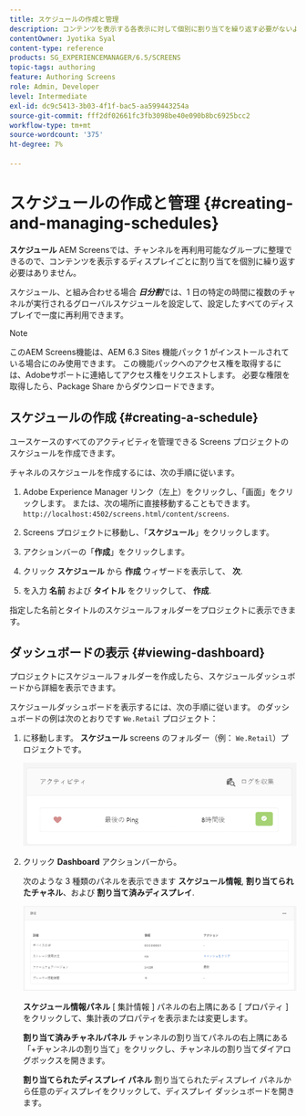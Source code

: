 ```yaml
---
title: スケジュールの作成と管理
description: コンテンツを表示する各表示に対して個別に割り当てを繰り返す必要がないように、チャネルを再利用可能なグループに整理できるスケジュールについて説明します。
contentOwner: Jyotika Syal
content-type: reference
products: SG_EXPERIENCEMANAGER/6.5/SCREENS
topic-tags: authoring
feature: Authoring Screens
role: Admin, Developer
level: Intermediate
exl-id: dc9c5413-3b03-4f1f-bac5-aa599443254a
source-git-commit: fff2df02661fc3fb3098be40e090b8bc6925bcc2
workflow-type: tm+mt
source-wordcount: '375'
ht-degree: 7%

---
```


# スケジュールの作成と管理 {#creating-and-managing-schedules}

**スケジュール** AEM Screensでは、チャンネルを再利用可能なグループに整理できるので、コンテンツを表示するディスプレイごとに割り当てを個別に繰り返す必要はありません。

スケジュール、と組み合わせる場合 ***日分割***&#x200B;では、1 日の特定の時間に複数のチャネルが実行されるグローバルスケジュールを設定して、設定したすべてのディスプレイで一度に再利用できます。

>[!NOTE]
>
>このAEM Screens機能は、AEM 6.3 Sites 機能パック 1 がインストールされている場合にのみ使用できます。 この機能パックへのアクセス権を取得するには、Adobeサポートに連絡してアクセス権をリクエストします。 必要な権限を取得したら、Package Share からダウンロードできます。

## スケジュールの作成 {#creating-a-schedule}

ユースケースのすべてのアクティビティを管理できる Screens プロジェクトのスケジュールを作成できます。

チャネルのスケジュールを作成するには、次の手順に従います。

1. Adobe Experience Manager リンク（左上）をクリックし、「画面」をクリックします。 または、次の場所に直接移動することもできます。 `http://localhost:4502/screens.html/content/screens`.
1. Screens プロジェクトに移動し、「**スケジュール**」をクリックします。
1. アクションバーの「**作成**」をクリックします。
1. クリック **スケジュール** から **作成** ウィザードを表示して、 **次**.

1. を入力 **名前** および **タイトル** をクリックして、 **作成**.

指定した名前とタイトルのスケジュールフォルダーをプロジェクトに表示できます。


## ダッシュボードの表示 {#viewing-dashboard}

プロジェクトにスケジュールフォルダーを作成したら、スケジュールダッシュボードから詳細を表示できます。

スケジュールダッシュボードを表示するには、次の手順に従います。 のダッシュボードの例は次のとおりです `We.Retail` プロジェクト：

1. に移動します。 **スケジュール** screens のフォルダー（例： `We.Retail`）プロジェクトです。

   ![chlimage_1](assets/chlimage_1.png)

1. クリック **Dashboard** アクションバーから。

   次のような 3 種類のパネルを表示できます **スケジュール情報**, **割り当てられたチャネル**、および **割り当て済みディスプレイ**.

   ![chlimage_1-1](assets/chlimage_1-1.png)

   **スケジュール情報パネル** [ 集計情報 ] パネルの右上隅にある [ プロパティ ] をクリックして、集計表のプロパティを表示または変更します。

   **割り当て済みチャネルパネル** チャンネルの割り当てパネルの右上隅にある「+チャンネルの割り当て」をクリックし、チャンネルの割り当てダイアログボックスを開きます。

   **割り当てられたディスプレイ パネル** 割り当てられたディスプレイ パネルから任意のディスプレイをクリックして、ディスプレイ ダッシュボードを開きます。
